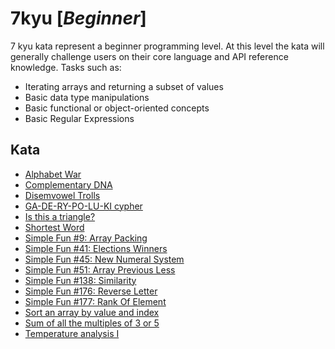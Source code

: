 # 7kyu [*Beginner*]
7 kyu kata represent a beginner programming level. At this level the kata will generally challenge users on their core language and API reference knowledge. Tasks such as:  
- Iterating arrays and returning a subset of values  
- Basic data type manipulations  
- Basic functional or object-oriented concepts  
- Basic Regular Expressions

## Kata

- [Alphabet War](https://www.codewars.com/kata/59377c53e66267c8f6000027)
- [Complementary DNA](https://www.codewars.com/kata/554e4a2f232cdd87d9000038/)
- [Disemvowel Trolls](https://www.codewars.com/kata/disemvowel-trolls/)  
- [GA-DE-RY-PO-LU-KI cypher](https://www.codewars.com/kata/ga-de-ry-po-lu-ki-cypher/)
- [Is this a triangle?](https://www.codewars.com/kata/is-this-a-triangle/)
- [Shortest Word](https://www.codewars.com/kata/shortest-word/)
- [Simple Fun #9: Array Packing](https://www.codewars.com/kata/588453ea56daa4af920000ca/)
- [Simple Fun #41: Elections Winners](https://www.codewars.com/kata/simple-fun-number-41-elections-winners/)
- [Simple Fun #45: New Numeral System](https://www.codewars.com/kata/simple-fun-number-45-new-numeral-system)
- [Simple Fun #51: Array Previous Less](https://www.codewars.com/kata/simple-fun-number-51-array-previous-less)
- [Simple Fun #138: Similarity](https://www.codewars.com/kata/simple-fun-number-138-similarity/)
- [Simple Fun #176: Reverse Letter](https://www.codewars.com/kata/58b8c94b7df3f116eb00005b/)
- [Simple Fun #177: Rank Of Element](https://www.codewars.com/kata/58b8cc7e8e7121740700002d/)
- [Sort an array by value and index](https://www.codewars.com/kata/58e0cb3634a3027180000040/)
- [Sum of all the multiples of 3 or 5](https://www.codewars.com/kata/sum-of-all-the-multiples-of-3-or-5/)
- [Temperature analysis I](https://www.codewars.com/kata/temperature-analysis-i)
